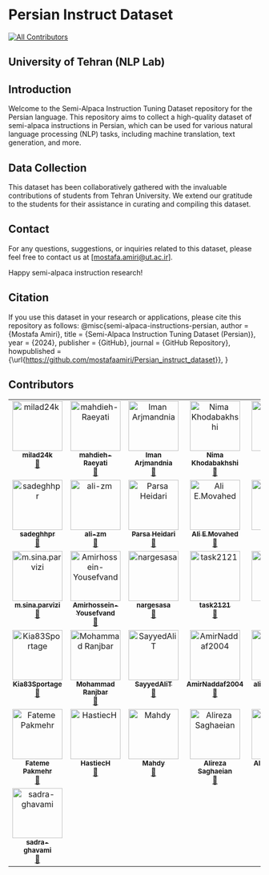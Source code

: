 # Persian Instruct Dataset
<!-- ALL-CONTRIBUTORS-BADGE:START - Do not remove or modify this section -->
[![All Contributors](https://img.shields.io/badge/all_contributors-36-orange.svg?style=flat-square)](#contributors-)
<!-- ALL-CONTRIBUTORS-BADGE:END -->
## University of Tehran (NLP Lab)

## Introduction

Welcome to the Semi-Alpaca Instruction Tuning Dataset repository for the Persian language. This repository aims to collect a high-quality dataset of semi-alpaca instructions in Persian, which can be used for various natural language processing (NLP) tasks, including machine translation, text generation, and more.
## Data Collection

This dataset has been collaboratively gathered with the invaluable contributions of students from Tehran University. We extend our gratitude to the students for their assistance in curating and compiling this dataset.

## Contact

For any questions, suggestions, or inquiries related to this dataset, please feel free to contact us at [mostafa.amiri@ut.ac.ir].

Happy semi-alpaca instruction research!

## Citation

If you use this dataset in your research or applications, please cite this repository as follows:
@misc{semi-alpaca-instructions-persian,
author = {Mostafa Amiri},
title = {Semi-Alpaca Instruction Tuning Dataset (Persian)},
year = {2024},
publisher = {GitHub},
journal = {GitHub Repository},
howpublished = {\url{https://github.com/mostafaamiri/Persian_instruct_dataset}},
}

## Contributors

<!-- ALL-CONTRIBUTORS-LIST:START - Do not remove or modify this section -->
<!-- prettier-ignore-start -->
<!-- markdownlint-disable -->
<table>
  <tbody>
    <tr>
      <td align="center" valign="top" width="14.28%"><a href="https://github.com/milad24k"><img src="https://avatars.githubusercontent.com/u/158809497?v=4?s=100" width="100px;" alt="milad24k"/><br /><sub><b>milad24k</b></sub></a><br /><a href="#data-milad24k" title="Data">🔣</a></td>
      <td align="center" valign="top" width="14.28%"><a href="https://github.com/mahdieh-Raeyati"><img src="https://avatars.githubusercontent.com/u/115537868?v=4?s=100" width="100px;" alt="mahdieh-Raeyati"/><br /><sub><b>mahdieh-Raeyati</b></sub></a><br /><a href="#data-mahdieh-Raeyati" title="Data">🔣</a></td>
      <td align="center" valign="top" width="14.28%"><a href="https://github.com/Iminiume"><img src="https://avatars.githubusercontent.com/u/113291450?v=4?s=100" width="100px;" alt="Iman Arjmandnia"/><br /><sub><b>Iman Arjmandnia</b></sub></a><br /><a href="#data-Iminiume" title="Data">🔣</a></td>
      <td align="center" valign="top" width="14.28%"><a href="https://github.com/Nimakhdb13"><img src="https://avatars.githubusercontent.com/u/109285206?v=4?s=100" width="100px;" alt="Nima Khodabakhshi"/><br /><sub><b>Nima Khodabakhshi</b></sub></a><br /><a href="#data-Nimakhdb13" title="Data">🔣</a></td>
      <td align="center" valign="top" width="14.28%"><a href="https://github.com/Armi-B"><img src="https://avatars.githubusercontent.com/u/117648704?v=4?s=100" width="100px;" alt="Armi-B"/><br /><sub><b>Armi-B</b></sub></a><br /><a href="#data-Armi-B" title="Data">🔣</a></td>
      <td align="center" valign="top" width="14.28%"><a href="https://github.com/mostafaamiri"><img src="https://avatars.githubusercontent.com/u/20011144?v=4?s=100" width="100px;" alt="mostafa amiri"/><br /><sub><b>mostafa amiri</b></sub></a><br /><a href="#projectManagement-mostafaamiri" title="Project Management">📆</a> <a href="#mentoring-mostafaamiri" title="Mentoring">🧑‍🏫</a></td>
      <td align="center" valign="top" width="14.28%"><a href="https://github.com/Mzmou"><img src="https://avatars.githubusercontent.com/u/121482653?v=4?s=100" width="100px;" alt="Marziyeh"/><br /><sub><b>Marziyeh</b></sub></a><br /><a href="#data-Mzmou" title="Data">🔣</a></td>
    </tr>
    <tr>
      <td align="center" valign="top" width="14.28%"><a href="https://github.com/sadeghhpr"><img src="https://avatars.githubusercontent.com/u/99759494?v=4?s=100" width="100px;" alt="sadeghhpr"/><br /><sub><b>sadeghhpr</b></sub></a><br /><a href="#data-sadeghhpr" title="Data">🔣</a></td>
      <td align="center" valign="top" width="14.28%"><a href="https://github.com/ali-zm"><img src="https://avatars.githubusercontent.com/u/122468687?v=4?s=100" width="100px;" alt="ali-zm"/><br /><sub><b>ali-zm</b></sub></a><br /><a href="#data-ali-zm" title="Data">🔣</a></td>
      <td align="center" valign="top" width="14.28%"><a href="https://github.com/1parsaheidari1"><img src="https://avatars.githubusercontent.com/u/147088673?v=4?s=100" width="100px;" alt="Parsa Heidari"/><br /><sub><b>Parsa Heidari</b></sub></a><br /><a href="#data-1parsaheidari1" title="Data">🔣</a></td>
      <td align="center" valign="top" width="14.28%"><a href="https://github.com/aemovahed"><img src="https://avatars.githubusercontent.com/u/122293053?v=4?s=100" width="100px;" alt="Ali E.Movahed"/><br /><sub><b>Ali E.Movahed</b></sub></a><br /><a href="#data-aemovahed" title="Data">🔣</a></td>
      <td align="center" valign="top" width="14.28%"><a href="https://github.com/farcshad"><img src="https://avatars.githubusercontent.com/u/52861891?v=4?s=100" width="100px;" alt="farcshad"/><br /><sub><b>farcshad</b></sub></a><br /><a href="#data-farcshad" title="Data">🔣</a></td>
      <td align="center" valign="top" width="14.28%"><a href="https://github.com/ImanRsl10"><img src="https://avatars.githubusercontent.com/u/113336940?v=4?s=100" width="100px;" alt="Iman Rasouli"/><br /><sub><b>Iman Rasouli</b></sub></a><br /><a href="#data-ImanRsl10" title="Data">🔣</a></td>
      <td align="center" valign="top" width="14.28%"><a href="https://github.com/Saman2C"><img src="https://avatars.githubusercontent.com/u/121295321?v=4?s=100" width="100px;" alt="Saman"/><br /><sub><b>Saman</b></sub></a><br /><a href="#data-Saman2C" title="Data">🔣</a></td>
    </tr>
    <tr>
      <td align="center" valign="top" width="14.28%"><a href="http://www.linkedin.com/in/mohammad-sina-parvizi"><img src="https://avatars.githubusercontent.com/u/122217299?v=4?s=100" width="100px;" alt="m.sina.parvizi"/><br /><sub><b>m.sina.parvizi</b></sub></a><br /><a href="#data-mosipamo" title="Data">🔣</a></td>
      <td align="center" valign="top" width="14.28%"><a href="https://github.com/Amirhossein-Yousefvand"><img src="https://avatars.githubusercontent.com/u/129658839?v=4?s=100" width="100px;" alt="Amirhossein-Yousefvand"/><br /><sub><b>Amirhossein-Yousefvand</b></sub></a><br /><a href="#data-Amirhossein-Yousefvand" title="Data">🔣</a></td>
      <td align="center" valign="top" width="14.28%"><a href="https://github.com/nargesasa"><img src="https://avatars.githubusercontent.com/u/122645493?v=4?s=100" width="100px;" alt="nargesasa"/><br /><sub><b>nargesasa</b></sub></a><br /><a href="#data-nargesasa" title="Data">🔣</a></td>
      <td align="center" valign="top" width="14.28%"><a href="https://github.com/task2121"><img src="https://avatars.githubusercontent.com/u/158721518?v=4?s=100" width="100px;" alt="task2121"/><br /><sub><b>task2121</b></sub></a><br /><a href="#data-task2121" title="Data">🔣</a></td>
      <td align="center" valign="top" width="14.28%"><a href="https://github.com/KosarAM"><img src="https://avatars.githubusercontent.com/u/130371174?v=4?s=100" width="100px;" alt="KosarAM"/><br /><sub><b>KosarAM</b></sub></a><br /><a href="#data-KosarAM" title="Data">🔣</a></td>
      <td align="center" valign="top" width="14.28%"><a href="https://github.com/Sina-Ghorbani2001"><img src="https://avatars.githubusercontent.com/u/148089893?v=4?s=100" width="100px;" alt="Sina-Ghorbani2001"/><br /><sub><b>Sina-Ghorbani2001</b></sub></a><br /><a href="#data-Sina-Ghorbani2001" title="Data">🔣</a></td>
      <td align="center" valign="top" width="14.28%"><a href="https://github.com/KzrLancelotV2"><img src="https://avatars.githubusercontent.com/u/117851176?v=4?s=100" width="100px;" alt="KzrLancelotV2"/><br /><sub><b>KzrLancelotV2</b></sub></a><br /><a href="#data-KzrLancelotV2" title="Data">🔣</a></td>
    </tr>
    <tr>
      <td align="center" valign="top" width="14.28%"><a href="https://github.com/Kia83Sportage"><img src="https://avatars.githubusercontent.com/u/156499701?v=4?s=100" width="100px;" alt="Kia83Sportage"/><br /><sub><b>Kia83Sportage</b></sub></a><br /><a href="#data-Kia83Sportage" title="Data">🔣</a></td>
      <td align="center" valign="top" width="14.28%"><a href="https://mohammadjranjbar.github.io/"><img src="https://avatars.githubusercontent.com/u/52662413?v=4?s=100" width="100px;" alt="Mohammad Ranjbar"/><br /><sub><b>Mohammad Ranjbar</b></sub></a><br /><a href="#data-MohammadJRanjbar" title="Data">🔣</a></td>
      <td align="center" valign="top" width="14.28%"><a href="https://github.com/SayyedAliT"><img src="https://avatars.githubusercontent.com/u/123751836?v=4?s=100" width="100px;" alt="SayyedAliT"/><br /><sub><b>SayyedAliT</b></sub></a><br /><a href="#data-SayyedAliT" title="Data">🔣</a></td>
      <td align="center" valign="top" width="14.28%"><a href="https://github.com/AmirNaddaf2004"><img src="https://avatars.githubusercontent.com/u/122298450?v=4?s=100" width="100px;" alt="AmirNaddaf2004"/><br /><sub><b>AmirNaddaf2004</b></sub></a><br /><a href="#data-AmirNaddaf2004" title="Data">🔣</a></td>
      <td align="center" valign="top" width="14.28%"><a href="https://github.com/alirezakamkar"><img src="https://avatars.githubusercontent.com/u/158997602?v=4?s=100" width="100px;" alt="alirezakamkar"/><br /><sub><b>alirezakamkar</b></sub></a><br /><a href="#data-alirezakamkar" title="Data">🔣</a></td>
      <td align="center" valign="top" width="14.28%"><a href="https://github.com/Armanj-23"><img src="https://avatars.githubusercontent.com/u/139079593?v=4?s=100" width="100px;" alt="Mohammad Moshiri.B"/><br /><sub><b>Mohammad Moshiri.B</b></sub></a><br /><a href="#data-Armanj-23" title="Data">🔣</a></td>
      <td align="center" valign="top" width="14.28%"><a href="https://github.com/tahamajs"><img src="https://avatars.githubusercontent.com/u/108874557?v=4?s=100" width="100px;" alt="Taha Majlesi"/><br /><sub><b>Taha Majlesi</b></sub></a><br /><a href="#data-tahamajs" title="Data">🔣</a></td>
    </tr>
    <tr>
      <td align="center" valign="top" width="14.28%"><a href="https://github.com/FatemePakmehr"><img src="https://avatars.githubusercontent.com/u/113554178?v=4?s=100" width="100px;" alt="Fateme Pakmehr"/><br /><sub><b>Fateme Pakmehr</b></sub></a><br /><a href="#data-FatemePakmehr" title="Data">🔣</a></td>
      <td align="center" valign="top" width="14.28%"><a href="https://github.com/HastiecH"><img src="https://avatars.githubusercontent.com/u/143259128?v=4?s=100" width="100px;" alt="HastiecH"/><br /><sub><b>HastiecH</b></sub></a><br /><a href="#data-HastiecH" title="Data">🔣</a></td>
      <td align="center" valign="top" width="14.28%"><a href="https://github.com/MahdyMokh7"><img src="https://avatars.githubusercontent.com/u/122431194?v=4?s=100" width="100px;" alt="Mahdy"/><br /><sub><b>Mahdy</b></sub></a><br /><a href="#data-MahdyMokh7" title="Data">🔣</a></td>
      <td align="center" valign="top" width="14.28%"><a href="https://github.com/AlirezaSgh"><img src="https://avatars.githubusercontent.com/u/18051286?v=4?s=100" width="100px;" alt="Alireza Saghaeian"/><br /><sub><b>Alireza Saghaeian</b></sub></a><br /><a href="#data-AlirezaSgh" title="Data">🔣</a></td>
      <td align="center" valign="top" width="14.28%"><a href="https://github.com/Arko04"><img src="https://avatars.githubusercontent.com/u/121719316?v=4?s=100" width="100px;" alt="Alireza Karimi"/><br /><sub><b>Alireza Karimi</b></sub></a><br /><a href="#data-Arko04" title="Data">🔣</a></td>
      <td align="center" valign="top" width="14.28%"><a href="https://github.com/naienim"><img src="https://avatars.githubusercontent.com/u/122045495?v=4?s=100" width="100px;" alt="naienim"/><br /><sub><b>naienim</b></sub></a><br /><a href="#data-naienim" title="Data">🔣</a></td>
      <td align="center" valign="top" width="14.28%"><a href="https://github.com/Khoramfar"><img src="https://avatars.githubusercontent.com/u/92191742?v=4?s=100" width="100px;" alt="Ali Khoramfar"/><br /><sub><b>Ali Khoramfar</b></sub></a><br /><a href="#data-Khoramfar" title="Data">🔣</a></td>
    </tr>
    <tr>
      <td align="center" valign="top" width="14.28%"><a href="https://github.com/sadra-ghavami"><img src="https://avatars.githubusercontent.com/u/148809608?v=4?s=100" width="100px;" alt="sadra-ghavami"/><br /><sub><b>sadra-ghavami</b></sub></a><br /><a href="#data-sadra-ghavami" title="Data">🔣</a></td>
    </tr>
  </tbody>
</table>

<!-- markdownlint-restore -->
<!-- prettier-ignore-end -->

<!-- ALL-CONTRIBUTORS-LIST:END -->
<!-- prettier-ignore-start -->
<!-- markdownlint-disable -->

<!-- markdownlint-restore -->
<!-- prettier-ignore-end -->

<!-- ALL-CONTRIBUTORS-LIST:END -->
